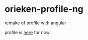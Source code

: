 # orieken-profile-ng
remake of profile with angular

profile is [here](http://orieken-ng.herokuapp.com/) for now 
